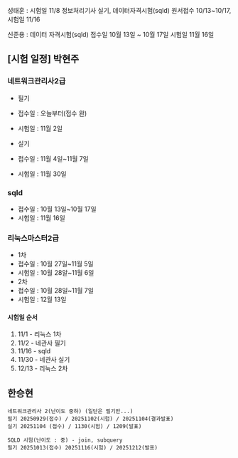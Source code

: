 성태훈 : 시험일 11/8 정보처리기사 실기, 데이터자격시험(sqld) 원서접수 10/13~10/17, 시험일 11/16

신준용 : 데이터 자격시험(sqld) 접수일 10월 13일 ~ 10월 17일 시험일 11월 16일 

## [시험 일정] 박현주

### 네트워크관리사2급
- 필기
- 접수일 : 오늘부터(접수 완)
- 시험일 : 11월 2일

- 실기
- 접수일 :  11월 4일~11월 7일
- 시험일 : 11월 30일

### sqld 
- 접수일 : 10월 13일~10월 17일
- 시험일 : 11월 16일

### 리눅스마스터2급 
- 1차
- 접수일 : 10월 27일~11월 5일
- 시험일 : 10월 28알~11월 6일
- 2차
- 접수일 : 10월 28일~11월 7일
- 시험일 : 12월 13일

#### 시험일 순서
1. 11/1 - 리눅스 1차
2. 11/2 - 네관사 필기
3. 11/16 - sqld 
4. 11/30 - 네관사 실기
5. 12/13 - 리눅스 2차


## 한승현 
    네트워크관리사 2(난이도 중하) (일단은 필기만...)
    필기 20250929(접수) / 20251102(시험) / 20251104(결과발표)
    실기 20251104 (접수) / 1130(시험) / 1209(발표)

    SQLD 시험(난이도 : 중) - join, subquery
    필기 20251013(접수) 20251116(시험) / 20251212(발표)   

    
